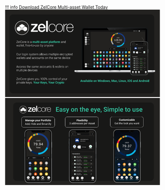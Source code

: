 !!! info 
    [Download ZelCore Multi-asset Wallet Today](https://zel.network/project/zelcore/)
![zelcore](/img/ZelCore/Zelcore_summary.png)
![zelcore](/img/ZelCore/Zelcore_mobile_summary.png)
